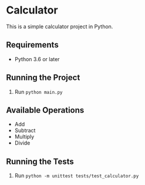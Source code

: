 # Calculator

This is a simple calculator project in Python.

## Requirements

- Python 3.6 or later

## Running the Project

1. Run `python main.py`

## Available Operations

- Add
- Subtract
- Multiply
- Divide

## Running the Tests

1. Run `python -m unittest tests/test_calculator.py`
